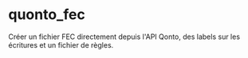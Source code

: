 # quonto_fec
Créer un fichier FEC directement depuis l'API Qonto, des labels sur les écritures et un fichier de règles.
